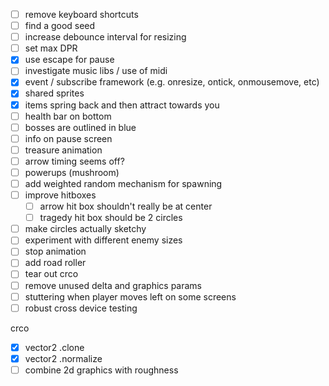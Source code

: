 - [ ] remove keyboard shortcuts
- [ ] find a good seed
- [ ] increase debounce interval for resizing
- [ ] set max DPR
- [x] use escape for pause
- [ ] investigate music libs / use of midi
- [x] event / subscribe framework (e.g. onresize, ontick, onmousemove, etc)
- [x] shared sprites
- [x] items spring back and then attract towards  you
- [ ] health bar on bottom
- [ ] bosses are outlined in blue
- [ ] info on pause screen
- [ ] treasure animation
- [ ] arrow timing seems off?
- [ ] powerups (mushroom)
- [ ] add weighted random mechanism for spawning
- [ ] improve hitboxes
  - [ ] arrow hit box shouldn't really be at center
  - [ ] tragedy hit box should be 2 circles
- [ ] make circles actually sketchy
- [ ] experiment with different enemy sizes
- [ ] stop animation
- [ ] add road roller
- [ ] tear out crco
- [ ] remove unused delta and graphics params
- [ ] stuttering when player moves left on some screens
- [ ] robust cross device testing

crco

- [x] vector2 .clone
- [x] vector2 .normalize
- [ ] combine 2d graphics with roughness
